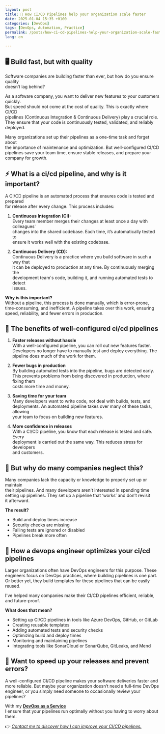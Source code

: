 ```yaml
---
layout: post
title: 🚀 How CI/CD Pipelines help your organization scale faster
date: 2025-01-04 15:35 +0100
categories: [DevOps]
tags: [DevOps, Automation, Practice]
permalink: /posts/how-ci-cd-pipelines-help-your-organization-scale-faster
lang: en

---
```


## 🖥️ Build fast, but with quality  
Software companies are building faster than ever, but how do you ensure quality  
doesn’t lag behind?  

As a software company, you want to deliver new features to your customers quickly.  
But speed should not come at the cost of quality. This is exactly where CI/CD  
pipelines (Continuous Integration & Continuous Delivery) play a crucial role.  
They ensure that your code is continuously tested, validated, and reliably deployed.  

Many organizations set up their pipelines as a one-time task and forget about  
the importance of maintenance and optimization. But well-configured CI/CD  
pipelines save your team time, ensure stable releases, and prepare your  
company for growth.

## ⚡ What is a ci/cd pipeline, and why is it important?  
A CI/CD pipeline is an automated process that ensures code is tested and prepared  
for release after every change. This process includes:

1. **Continuous Integration (CI):**  
   Every team member merges their changes at least once a day with colleagues'  
   changes into the shared codebase. Each time, it’s automatically tested to  
   ensure it works well with the existing codebase.

2. **Continuous Delivery (CD):**  
   Continuous Delivery is a practice where you build software in such a way that  
   it can be deployed to production at any time. By continuously merging the  
   development team's code, building it, and running automated tests to detect  
   issues.

**Why is this important?**  
Without a pipeline, this process is done manually, which is error-prone,  
time-consuming, and inefficient. A pipeline takes over this work, ensuring  
speed, reliability, and fewer errors in production.

## 🧩 The benefits of well-configured ci/cd pipelines  

1. **Faster releases without hassle**  
   With a well-configured pipeline, you can roll out new features faster.  
   Developers no longer have to manually test and deploy everything. The  
   pipeline does much of the work for them.

2. **Fewer bugs in production**  
   By building automated tests into the pipeline, bugs are detected early.  
   This prevents problems from being discovered in production, where fixing them  
   costs more time and money.

3. **Saving time for your team**  
   Many developers want to write code, not deal with builds, tests, and  
   deployments. An automated pipeline takes over many of these tasks, allowing  
   your team to focus on building new features.

4. **More confidence in releases**  
   With a CI/CD pipeline, you know that each release is tested and safe. Every  
   deployment is carried out the same way. This reduces stress for developers  
   and customers.

## 🤔 But why do many companies neglect this?  
Many companies lack the capacity or knowledge to properly set up or maintain  
their pipelines. And many developers aren't interested in spending time  
setting up pipelines. They set up a pipeline that ‘works’ and don’t revisit  
it afterward. 

**The result?**  
- Build and deploy times increase  
- Security checks are missing  
- Failing tests are ignored or disabled  
- Pipelines break more often

## 🔧 How a devops engineer optimizes your ci/cd pipelines  
Larger organizations often have DevOps engineers for this purpose. These  
engineers focus on DevOps practices, where building pipelines is one part.  
Or better yet, they build templates for these pipelines that can be easily reused.

I've helped many companies make their CI/CD pipelines efficient, reliable,  
and future-proof.

**What does that mean?**  
- Setting up CI/CD pipelines in tools like Azure DevOps, GitHub, or GitLab  
- Creating reusable templates  
- Adding automated tests and security checks  
- Optimizing build and deploy times  
- Monitoring and maintaining pipelines  
- Integrating tools like SonarCloud or SonarQube, GitLeaks, and Mend  

## 🎯 Want to speed up your releases and prevent errors?  
A well-configured CI/CD pipeline makes your software deliveries faster and  
more reliable. But maybe your organization doesn’t need a full-time DevOps  
engineer, or you simply need someone to occasionally review your pipelines?

With my [**DevOps as a Service**](https://www.mikebeemsterboer.nl/devops-as-a-service/)  
I ensure that your pipelines run optimally without you having to worry about  
them.

👉 *[Contact me to discover how I can improve your CI/CD pipelines.](mailto:info@mikebeemsterboer.nl)*
